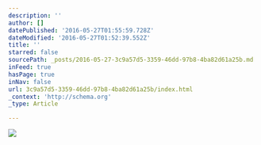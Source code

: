 ```yaml
---
description: ''
author: []
datePublished: '2016-05-27T01:55:59.728Z'
dateModified: '2016-05-27T01:52:39.552Z'
title: ''
starred: false
sourcePath: _posts/2016-05-27-3c9a57d5-3359-46dd-97b8-4ba82d61a25b.md
inFeed: true
hasPage: true
inNav: false
url: 3c9a57d5-3359-46dd-97b8-4ba82d61a25b/index.html
_context: 'http://schema.org'
_type: Article

---
```

![](https://the-grid-user-content.s3-us-west-2.amazonaws.com/a9795d7d-a2e4-4f75-bb73-106e57d5116b.jpg)